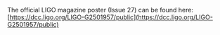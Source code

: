 The official LIGO magazine poster (Issue 27) can be found here: [https://dcc.ligo.org/LIGO-G2501957/public](https://dcc.ligo.org/LIGO-G2501957/public)
